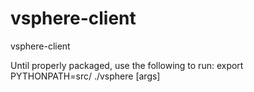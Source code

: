 # vsphere-client
vsphere-client

Until properly packaged, use the following to run:
export PYTHONPATH=src/
./vsphere [args]
